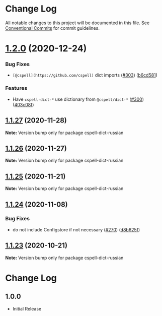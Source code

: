 # Change Log

All notable changes to this project will be documented in this file.
See [Conventional Commits](https://conventionalcommits.org) for commit guidelines.

# [1.2.0](https://github.com/streetsidesoftware/cspell-dicts/compare/cspell-dict-russian@1.1.27...cspell-dict-russian@1.2.0) (2020-12-24)


### Bug Fixes

* `[@cspell](https://github.com/cspell)` dict imports ([#303](https://github.com/streetsidesoftware/cspell-dicts/issues/303)) ([b6cd581](https://github.com/streetsidesoftware/cspell-dicts/commit/b6cd58114caa8752fba69522e6b740a4be74dd6e))


### Features

* Have `cspell-dict-*` use dictionary from `@cspell/dict-*` ([#300](https://github.com/streetsidesoftware/cspell-dicts/issues/300)) ([403c08f](https://github.com/streetsidesoftware/cspell-dicts/commit/403c08fbd1d11a083f586e591b87ef9a47f71944))





## [1.1.27](https://github.com/streetsidesoftware/cspell-dicts/compare/cspell-dict-russian@1.1.26...cspell-dict-russian@1.1.27) (2020-11-28)

**Note:** Version bump only for package cspell-dict-russian





## [1.1.26](https://github.com/streetsidesoftware/cspell-dicts/compare/cspell-dict-russian@1.1.25...cspell-dict-russian@1.1.26) (2020-11-27)

**Note:** Version bump only for package cspell-dict-russian





## [1.1.25](https://github.com/streetsidesoftware/cspell-dicts/compare/cspell-dict-russian@1.1.24...cspell-dict-russian@1.1.25) (2020-11-21)

**Note:** Version bump only for package cspell-dict-russian

## [1.1.24](https://github.com/streetsidesoftware/cspell-dicts/compare/cspell-dict-russian@1.1.23...cspell-dict-russian@1.1.24) (2020-11-08)

### Bug Fixes

- do not include Configstore if not necessary ([#270](https://github.com/streetsidesoftware/cspell-dicts/issues/270)) ([d8b625f](https://github.com/streetsidesoftware/cspell-dicts/commit/d8b625f2f42d5cc6c4a9390216ac1e5037886e44))

## [1.1.23](https://github.com/streetsidesoftware/cspell-dicts/compare/cspell-dict-russian@1.1.22...cspell-dict-russian@1.1.23) (2020-10-21)

**Note:** Version bump only for package cspell-dict-russian

# Change Log

## 1.0.0

- Initial Release
